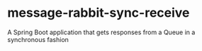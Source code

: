 # message-rabbit-sync-receive
A Spring Boot application that gets responses from a Queue in a synchronous fashion
